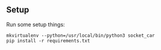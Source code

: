 ## Setup

Run some setup things:

```
mkvirtualenv --python=/usr/local/bin/python3 socket_car
pip install -r requirements.txt
```

